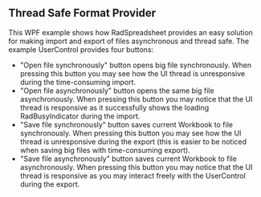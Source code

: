 ##  Thread Safe Format Provider 

This WPF example shows how RadSpreadsheet provides an easy solution for making import and export of files asynchronous and thread safe.
The example UserControl provides four buttons:
 - "Open file synchronously" button opens big file synchronously. When pressing this button you may see how the UI thread is unresponsive during the time-consuming import.
 - "Open file asynchronously" button opens the same big file asynchronously. When pressing this button you may notice that the UI thread is responsive as it successfully shows the loading RadBusyIndicator during the import.
 - "Save file synchronously" button saves current Workbook to file synchronously. When pressing this button you may see how the UI thread is unresponsive during the export (this is easier to be noticed when saving big files with time-consuming export).
 - "Save file asynchronously" button saves current Workbook to file asynchronously. When pressing this button you may notice that the UI thread is responsive as you may interact freely with the UserControl during the export.

 [//]: <keywords: open,save,synchronously,asynchronously,bigfile,xlsx,csv,save,import,export>